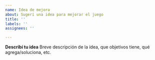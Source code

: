 ```yaml
---
name: Idea de mejora
about: Sugerí una idea para mejorar el juego
title: ''
labels: ''
assignees: ''

---
```


**Describí tu idea**
Breve descripción de la idea, que objetivos tiene, qué agrega/soluciona, etc.
